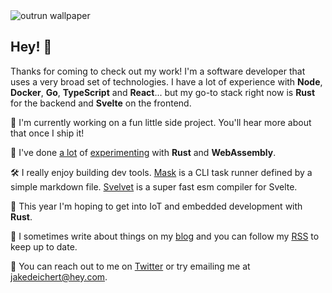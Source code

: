 


<img alt="outrun wallpaper" src="https://user-images.githubusercontent.com/1631044/87230111-6a4c4b00-c37b-11ea-8f3f-d119da09fb01.jpg" />


## Hey! 🥳

Thanks for coming to check out my work! I'm a software developer that uses a very broad set of technologies. I have a lot of experience with **Node**, **Docker**,  **Go**, **TypeScript** and **React**... but my go-to stack right now is **Rust** for the backend and **Svelte** on the frontend. 

🚀 I'm currently working on a fun little side project. You'll hear more about that once I ship it!

👾 I've done [a lot](https://github.com/jakedeichert/wasm-astar) of [experimenting](https://twitter.com/jakedeichert/status/1163153126230302721) with **Rust** and **WebAssembly**. 

🛠 I really enjoy building dev tools. [Mask](https://github.com/jakedeichert/mask) is a CLI task runner defined by a simple markdown file. [Svelvet](https://github.com/jakedeichert/svelvet) is a super fast esm compiler for Svelte.

🧪 This year I'm hoping to get into IoT and embedded development with **Rust**. 

📘 I sometimes write about things on my [blog](https://jakedeichert.com) and you can follow my [RSS](https://jakedeichert.com/feed.xml) to keep up to date.

👋 You can reach out to me on [Twitter](https://twitter.com/jakedeichert) or try emailing me at [jakedeichert@hey.com](mailto:jakedeichert@hey.com).


